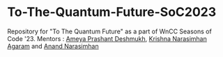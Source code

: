 # To-The-Quantum-Future-SoC2023
Repository for "To The Quantum Future" as a part of WnCC Seasons of Code '23. Mentors : [Ameya Prashant Deshmukh](https://github.com/Woolverine563),  [Krishna Narasimhan Agaram](https://github.com/mathismusic) and [Anand Narasimhan](https://github.com/A9B8C7D6)
